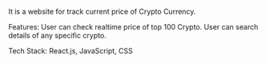 
 It is a website for track current price of Crypto Currency.

Features:
    User can check realtime price of top 100 Crypto.
    User can search details of any specific crypto.
    
Tech Stack: React.js, JavaScript, CSS
